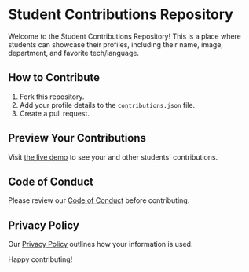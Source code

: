 # Student Contributions Repository

Welcome to the Student Contributions Repository! This is a place where students can showcase their profiles, including their name, image, department, and favorite tech/language.

## How to Contribute

1. Fork this repository.
2. Add your profile details to the `contributions.json` file.
3. Create a pull request.

## Preview Your Contributions

Visit [the live demo](#) to see your and other students' contributions.

## Code of Conduct

Please review our [Code of Conduct](CODE_OF_CONDUCT.md) before contributing.

## Privacy Policy

Our [Privacy Policy](PRIVACY_POLICY.md) outlines how your information is used.

Happy contributing!

